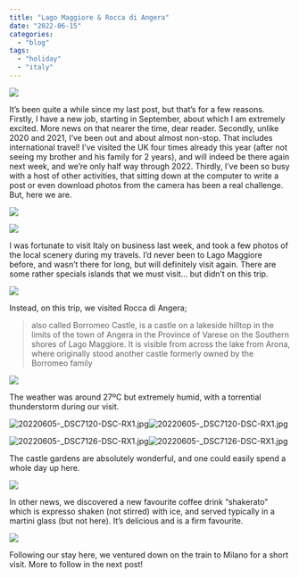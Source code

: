 ```yaml
---
title: "Lago Maggiore & Rocca di Angera"
date: "2022-06-15"
categories: 
  - "blog"
tags: 
  - "holiday"
  - "italy"
---
```


![](/assets/images/f33c6-20220604-_dsc7084-dsc-rx1.jpg)

It’s been quite a while since my last post, but that’s for a few reasons. Firstly, I have a new job, starting in September, about which I am extremely excited. More news on that nearer the time, dear reader. Secondly, unlike 2020 and 2021, I’ve been out and about almost non-stop. That includes international travel! I’ve visited the UK four times already this year (after not seeing my brother and his family for 2 years), and will indeed be there again next week, and we’re only half way through 2022. Thirdly, I’ve been so busy with a host of other activities, that sitting down at the computer to write a post or even download photos from the camera has been a real challenge. But, here we are.

![](/assets/images/0534d-20220604-_dsc7085-dsc-rx1.jpg)

![](/assets/images/63bb6-20220605-_dsc7098-dsc-rx1.jpg)

I was fortunate to visit Italy on business last week, and took a few photos of the local scenery during my travels. I’d never been to Lago Maggiore before, and wasn’t there for long, but will definitely visit again. There are some rather specials islands that we must visit… but didn’t on this trip.

![](/assets/images/1652c-20220605-_dsc7155-dsc-rx1.jpg)

Instead, on this trip, we visited Rocca di Angera;

> also called Borromeo Castle, is a castle on a lakeside hilltop in the limits of the town of Angera in the Province of Varese on the Southern shores of Lago Maggiore. It is visible from across the lake from Arona, where originally stood another castle formerly owned by the Borromeo family

![](/assets/images/e3565-20220605-_dsc7118-dsc-rx1.jpg)

The weather was around 27ºC but extremely humid, with a torrential thunderstorm during our visit.

![20220605-_DSC7120-DSC-RX1.jpg](/assets/images/c491b-20220605-_dsc7120-dsc-rx1.jpg)![20220605-_DSC7120-DSC-RX1.jpg](/assets/images/c491b-20220605-_dsc7120-dsc-rx1.jpg)

![20220605-_DSC7126-DSC-RX1.jpg](/assets/images/8a248-20220605-_dsc7126-dsc-rx1.jpg)![20220605-_DSC7126-DSC-RX1.jpg](/assets/images/8a248-20220605-_dsc7126-dsc-rx1.jpg)

The castle gardens are absolutely wonderful, and one could easily spend a whole day up here.

![](/assets/images/6595a-20220605-_dsc7131-dsc-rx1.jpg)

In other news, we discovered a new favourite coffee drink “shakerato” which is expresso shaken (not stirred) with ice, and served typically in a martini glass (but not here). It’s delicious and is a firm favourite.

![](/assets/images/64623-20220605-_dsc7128-dsc-rx1.jpg)

Following our stay here, we ventured down on the train to Milano for a short visit. More to follow in the next post!
